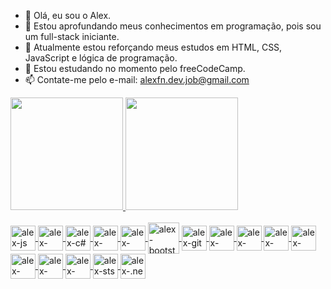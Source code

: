 - 👋 Olá, eu sou o Alex.
- 👀 Estou aprofundando meus conhecimentos em programação, pois sou um full-stack iniciante.
- 🌱 Atualmente estou reforçando meus estudos em HTML, CSS, JavaScript e lógica de programação.
- 💞️ Estou estudando no momento pelo freeCodeCamp.
- 📫 Contate-me pelo e-mail: alexfn.dev.job@gmail.com

<div>
  <a href="http://github.com/alexfn93">
  <img height="180em" src="https://github-readme-stats.vercel.app/api?username=alexfn93&show_icons=true&theme=dracula&include_all_commits=true&count_private=true"/>
  <img height="180em" src="https://github-readme-stats.vercel.app/api/top-langs/?username=alexfn93&layout=compact&langs_count=168&theme=dracula"/>
</div>
  
<div style="display: inline_block"><br>
  <img align="center" alt="alex-js" height="40" widht="50" src="https://cdn.jsdelivr.net/gh/devicons/devicon/icons/javascript/javascript-original.svg" />
  <img align="center" alt="alex-java" height="40" widht="50" src="https://cdn.jsdelivr.net/gh/devicons/devicon/icons/java/java-original-wordmark.svg" />
  <img align="center" alt="alex-c#" height="40" widht="50" src="https://cdn.jsdelivr.net/gh/devicons/devicon/icons/csharp/csharp-original.svg" />
  <img align="center" alt="alex-html" height="40" widht="50" src="https://cdn.jsdelivr.net/gh/devicons/devicon/icons/html5/html5-original-wordmark.svg" />
  <img align="center" alt="alex-css" height="40" widht="50" src="https://cdn.jsdelivr.net/gh/devicons/devicon/icons/css3/css3-original-wordmark.svg" />
  <img align="center" alt="alex-bootstrap" height="50" widht="40" src="https://cdn.jsdelivr.net/gh/devicons/devicon/icons/bootstrap/bootstrap-original-wordmark.svg" />
  <img align="center" alt="alex-git" height="40" widht="50" src="https://cdn.jsdelivr.net/gh/devicons/devicon/icons/git/git-original-wordmark.svg" />
  <img align="center" alt="alex-github" height="40" widht="50" src="https://cdn.jsdelivr.net/gh/devicons/devicon/icons/github/github-original-wordmark.svg" />
  <img align="center" alt="alex-mongodb" height="40" widht="50" src="https://cdn.jsdelivr.net/gh/devicons/devicon/icons/mongodb/mongodb-original-wordmark.svg" />
  <img align="center" alt="alex-mySql" height="40" widht="50" src="https://cdn.jsdelivr.net/gh/devicons/devicon/icons/mysql/mysql-original-wordmark.svg" />
  <img align="center" alt="alex-node.js" height="40" widht="50" src="https://cdn.jsdelivr.net/gh/devicons/devicon/icons/nodejs/nodejs-original-wordmark.svg" />
  <img align="center" alt="alex-react.js" height="40" widht="50" src="https://cdn.jsdelivr.net/gh/devicons/devicon/icons/react/react-original-wordmark.svg" />
  <img align="center" alt="alex-redux" height="40" widht="50" src="https://cdn.jsdelivr.net/gh/devicons/devicon/icons/redux/redux-original.svg" />
  <img align="center" alt="alex-apacheTomcat" height="40" widht="50" src="https://cdn.jsdelivr.net/gh/devicons/devicon/icons/tomcat/tomcat-original-wordmark.svg" />
  <img align="center" alt="alex-sts" height="40" widht="50" src="https://cdn.jsdelivr.net/gh/devicons/devicon/icons/spring/spring-original-wordmark.svg" />
  <img align="center" alt="alex-.netCore" height="40" widht="50"src="https://cdn.jsdelivr.net/gh/devicons/devicon/icons/dotnetcore/dotnetcore-plain.svg" />
</div>   
    


